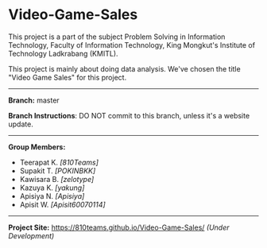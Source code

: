# Video-Game-Sales
This project is a part of the subject Problem Solving in Information Technology, Faculty of Information Technology, King Mongkut's Institute of Technology Ladkrabang (KMITL).

This project is mainly about doing data analysis. We've chosen the title "Video Game Sales" for this project.

____________________

<b>Branch:</b> master

<b>Branch Instructions</b>: DO NOT commit to this branch, unless it's a website update.

____________________

<b>Group Members:</b>
<ul>
<li>Teerapat K. <i>[810Teams]</i></li>
<li>Supakit T. <i>[POKINBKK]</i></li>
<li>Kawisara B. <i>[zelotype]</i></li>
<li>Kazuya K. <i>[yakung]</i></li>
<li>Apisiya N. <i>[Apisiya]</i></li>
<li>Apisit W. <i>[Apisit60070114]</i></li>
</ul>

____________________

<b>Project Site:</b> https://810teams.github.io/Video-Game-Sales/ <i>(Under Development)</i>

